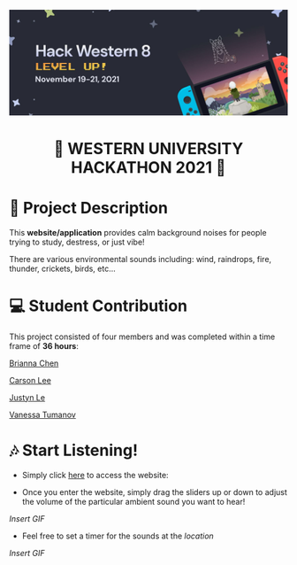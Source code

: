 ![Hackathon Logo](https://github.com/CarsonLeee/perfectstorm/blob/main/logo.jpg)
# <p align="center">🐎 WESTERN UNIVERSITY HACKATHON 2021 🐎</p>

# 📄 Project Description
This **website/application** provides calm background noises for people trying to study, destress, or just vibe! 

There are various environmental sounds including: wind, raindrops, fire, thunder, crickets, birds, etc...

# 💻 Student Contribution
This project consisted of four members and was completed within a time frame of **36 hours**:

[Brianna Chen](https://github.com/Brianna0510)

[Carson Lee](https://github.com/JustynLe)

[Justyn Le](https://github.com/CarsonLeee)

[Vanessa Tumanov](https://github.com/vanessatumanov)

# 🎶 Start Listening!
- Simply click [here](https://www.google.ca/) to access the website:

- Once you enter the website, simply drag the sliders up or down to adjust the volume of the particular ambient sound you want to hear!

*Insert GIF*

- Feel free to set a timer for the sounds at the *location*

*Insert GIF*
